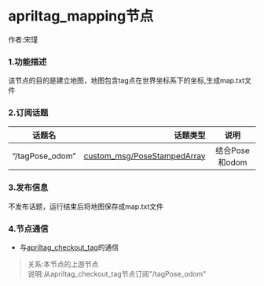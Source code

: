 apriltag_mapping节点
====================
作者:宋瑾

### 1.功能描述
该节点的目的是建立地图，地图包含tag点在世界坐标系下的坐标,生成map.txt文件

### 2.订阅话题
| 话题名       | 话题类型     | 说明    |
| --------------   | -----------:   |:------------: |
|  “/tagPose_odom” | [custom_msg/PoseStampedArray](/src/custom_msg/msg/PoseStampedArray.msg)|结合Pose和odom

### 3.发布信息
不发布话题，运行结束后将地图保存成map.txt文件
                             
### 4.节点通信
- 与[apriltag_checkout_tag](/src/apriltag_checkout_tag)的通信
> 关系:本节点的上游节点<br>
> 说明:从apriltag_checkout_tag节点订阅"/tagPose_odom"